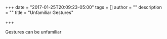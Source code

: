 +++
date = "2017-01-25T20:09:23-05:00"
tags = []
author = ""
description = ""
title = "Unfamiliar Gestures"

+++

Gestures can be unfamiliar
